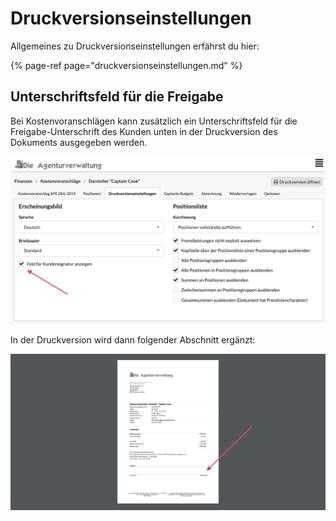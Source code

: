 # Druckversionseinstellungen

Allgemeines zu Druckversionseinstellungen erfährst du hier:

{% page-ref page="druckversionseinstellungen.md" %}

## Unterschriftsfeld für die Freigabe

Bei Kostenvoranschlägen kann zusätzlich ein Unterschriftsfeld für die Freigabe-Unterschrift des Kunden unten in der Druckversion des Dokuments ausgegeben werden.

![](../../.gitbook/assets/bildschirmfoto-2020-03-08-um-13.54.15.png)

In der Druckversion wird dann folgender Abschnitt ergänzt:

![](../../.gitbook/assets/bildschirmfoto-2020-03-08-um-13.55.32.png)





